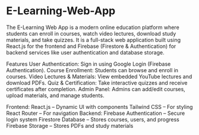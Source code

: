 # E-Learning-Web-App
The E-Learning Web App is a modern online education platform where students can enroll in courses, watch video lectures, download study materials, and take quizzes. It is a full-stack web application built using React.js for the frontend and Firebase (Firestore &amp; Authentication) for backend services like user authentication and database storage.

Features
User Authentication: Sign in using Google Login (Firebase Authentication).
 Course Enrollment: Students can browse and enroll in courses.
 Video Lectures & Materials: View embedded YouTube lectures and download PDFs.
 Quiz & Certification: Take interactive quizzes and receive certificates after completion.
 Admin Panel: Admins can add/edit courses, upload materials, and manage students.


Frontend:
React.js – Dynamic UI with components
Tailwind CSS – For styling
React Router – For navigation
Backend:
Firebase Authentication – Secure login system
Firestore Database – Stores courses, users, and progress
Firebase Storage – Stores PDFs and study materials

